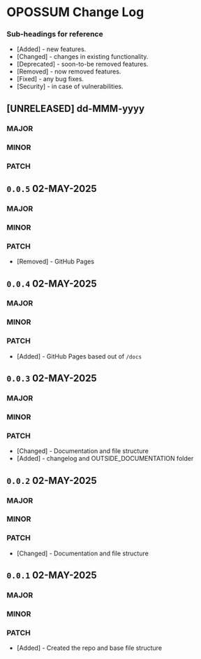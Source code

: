 # OPOSSUM Change Log

### Sub-headings for reference
- [Added] - new features.
- [Changed] - changes in existing functionality.
- [Deprecated] - soon-to-be removed features.
- [Removed] - now removed features.
- [Fixed] - any bug fixes.
- [Security] - in case of vulnerabilities.

<!------------------------------------------------------------>
## [UNRELEASED] dd-MMM-yyyy

### MAJOR

### MINOR

### PATCH

<!------------------------------------------------------------>
## `0.0.5` 02-MAY-2025

### MAJOR

### MINOR

### PATCH
- [Removed] - GitHub Pages

<!------------------------------------------------------------>
## `0.0.4` 02-MAY-2025

### MAJOR

### MINOR

### PATCH
- [Added] - GitHub Pages based out of `/docs`

<!------------------------------------------------------------>
## `0.0.3` 02-MAY-2025

### MAJOR

### MINOR

### PATCH
- [Changed] - Documentation and file structure
- [Added] - changelog and OUTSIDE_DOCUMENTATION folder

<!------------------------------------------------------------>
## `0.0.2` 02-MAY-2025

### MAJOR

### MINOR

### PATCH
- [Changed] - Documentation and file structure

<!------------------------------------------------------------>
## `0.0.1` 02-MAY-2025

### MAJOR

### MINOR

### PATCH
- [Added] - Created the repo and base file structure